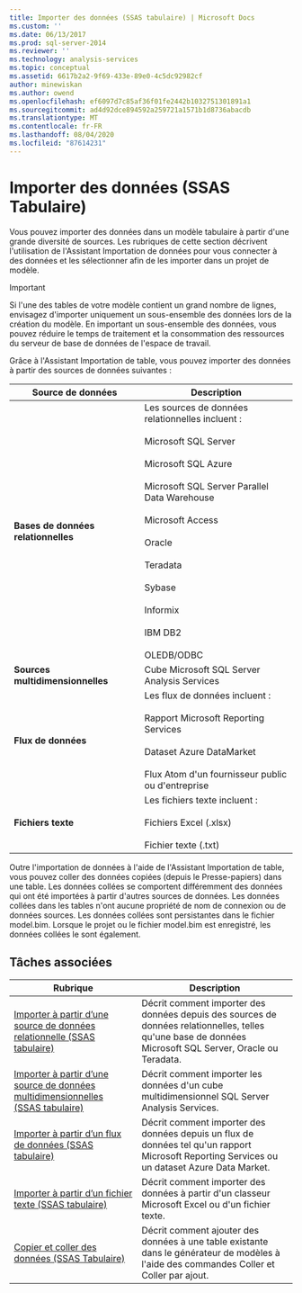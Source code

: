 ```yaml
---
title: Importer des données (SSAS tabulaire) | Microsoft Docs
ms.custom: ''
ms.date: 06/13/2017
ms.prod: sql-server-2014
ms.reviewer: ''
ms.technology: analysis-services
ms.topic: conceptual
ms.assetid: 6617b2a2-9f69-433e-89e0-4c5dc92982cf
author: minewiskan
ms.author: owend
ms.openlocfilehash: ef6097d7c85af36f01fe2442b1032751301891a1
ms.sourcegitcommit: ad4d92dce894592a259721a1571b1d8736abacdb
ms.translationtype: MT
ms.contentlocale: fr-FR
ms.lasthandoff: 08/04/2020
ms.locfileid: "87614231"
---
```

# <a name="import-data-ssas-tabular"></a>Importer des données (SSAS Tabulaire)
  Vous pouvez importer des données dans un modèle tabulaire à partir d'une grande diversité de sources. Les rubriques de cette section décrivent l'utilisation de l'Assistant Importation de données pour vous connecter à des données et les sélectionner afin de les importer dans un projet de modèle.  
  
> [!IMPORTANT]  
>  Si l'une des tables de votre modèle contient un grand nombre de lignes, envisagez d'importer uniquement un sous-ensemble des données lors de la création du modèle. En important un sous-ensemble des données, vous pouvez réduire le temps de traitement et la consommation des ressources du serveur de base de données de l'espace de travail.  
  
 Grâce à l'Assistant Importation de table, vous pouvez importer des données à partir des sources de données suivantes :  
  
|**Source de données**|**Description**|  
|---------------------|---------------------|  
|**Bases de données relationnelles**|Les sources de données relationnelles incluent :<br /><br /> Microsoft SQL Server<br /><br /> Microsoft SQL Azure<br /><br /> Microsoft SQL Server Parallel Data Warehouse<br /><br /> Microsoft Access<br /><br /> Oracle<br /><br /> Teradata<br /><br /> Sybase<br /><br /> Informix<br /><br /> IBM DB2<br /><br /> OLEDB/ODBC|  
|**Sources multidimensionnelles**|Cube Microsoft SQL Server Analysis Services|  
|**Flux de données**|Les flux de données incluent :<br /><br /> Rapport Microsoft Reporting Services<br /><br /> Dataset Azure DataMarket<br /><br /> Flux Atom d'un fournisseur public ou d'entreprise|  
|**Fichiers texte**|Les fichiers texte incluent :<br /><br /> Fichiers Excel (.xlsx)<br /><br /> Fichier texte (.txt)|  
  
 Outre l'importation de données à l'aide de l'Assistant Importation de table, vous pouvez coller des données copiées (depuis le Presse-papiers) dans une table. Les données collées se comportent différemment des données qui ont été importées à partir d'autres sources de données. Les données collées dans les tables n'ont aucune propriété de nom de connexion ou de données sources. Les données collées sont persistantes dans le fichier model.bim. Lorsque le projet ou le fichier model.bim est enregistré, les données collées le sont également.  
  
## <a name="related-tasks"></a>Tâches associées  
  
|Rubrique|Description|  
|-----------|-----------------|  
|[Importer à partir d’une source de données relationnelle &#40;SSAS tabulaire&#41;](import-from-a-relational-data-source-ssas-tabular.md)|Décrit comment importer des données depuis des sources de données relationnelles, telles qu'une base de données Microsoft SQL Server, Oracle ou Teradata.|  
|[Importer à partir d’une source de données multidimensionnelles &#40;SSAS tabulaire&#41;](import-from-a-multidimensional-data-source-ssas-tabular.md)|Décrit comment importer les données d'un cube multidimensionnel SQL Server Analysis Services.|  
|[Importer à partir d’un flux de données &#40;SSAS tabulaire&#41;](import-from-a-data-feed-ssas-tabular.md)|Décrit comment importer des données depuis un flux de données tel qu'un rapport Microsoft Reporting Services ou un dataset Azure Data Market.|  
|[Importer à partir d’un fichier texte &#40;SSAS tabulaire&#41;](import-from-a-text-file-ssas-tabular.md)|Décrit comment importer des données à partir d'un classeur Microsoft Excel ou d'un fichier texte.|  
|[Copier et coller des données &#40;SSAS Tabulaire&#41;](copy-and-paste-data-ssas-tabular.md)|Décrit comment ajouter des données à une table existante dans le générateur de modèles à l'aide des commandes Coller et Coller par ajout.|  
  
  
